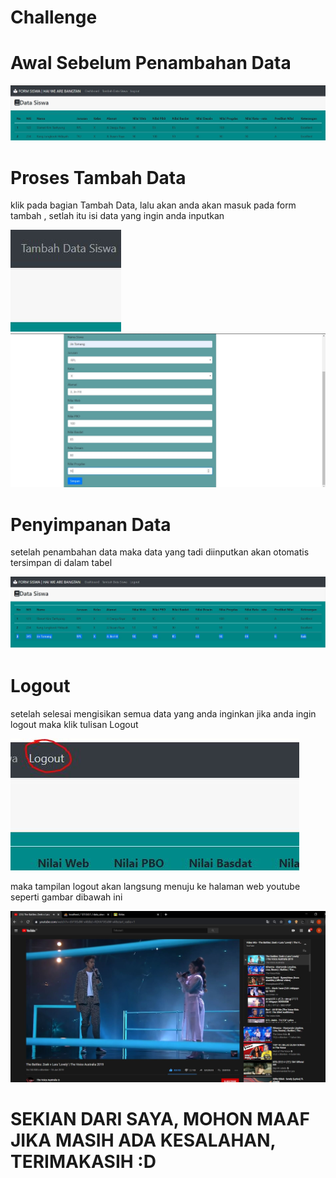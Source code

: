 # Challenge

# Awal Sebelum Penambahan Data
![AltText](https://github.com/tembang38/Challenge/blob/master/awal1.JPG)

# Proses Tambah Data
klik pada bagian Tambah Data, lalu akan anda akan masuk pada form tambah , setlah itu isi data yang ingin anda inputkan

![AltText](https://github.com/tembang38/Challenge/blob/master/tambah%20data.JPG)
![AltText](https://github.com/tembang38/Challenge/blob/master/form%201.JPG)

# Penyimpanan Data
setelah penambahan data maka data yang tadi diinputkan akan otomatis tersimpan di dalam tabel

![AltText](https://github.com/tembang38/Challenge/blob/master/akhir1.JPG)

# Logout
setelah selesai mengisikan semua data yang anda inginkan jika anda ingin logout maka klik tulisan Logout

![AltText](https://github.com/tembang38/Challenge/blob/master/logout.JPG)

maka tampilan logout akan langsung menuju ke halaman web youtube seperti gambar dibawah ini

![AltText](https://github.com/tembang38/Challenge/blob/master/hasil%20logout.JPG)

# SEKIAN DARI SAYA, MOHON MAAF JIKA MASIH ADA KESALAHAN, TERIMAKASIH :D
